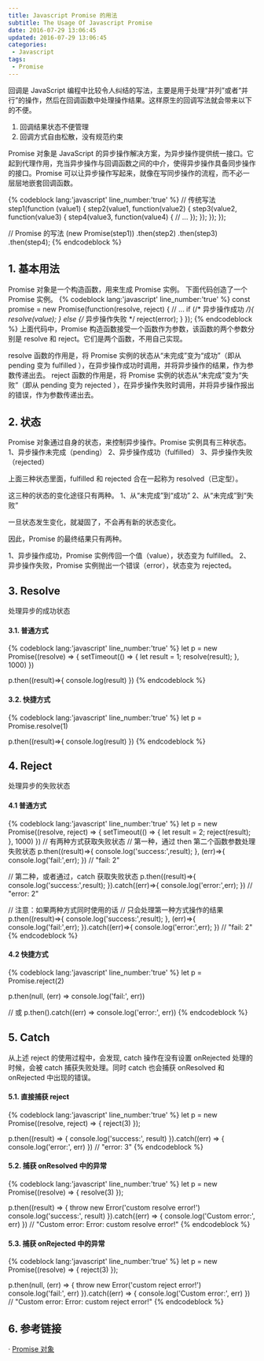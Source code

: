 ```yaml
---
title: Javascript Promise 的用法
subtitle: The Usage Of Javascript Promise
date: 2016-07-29 13:06:45
updated: 2016-07-29 13:06:45
categories:
 - Javascript
tags:
 - Promise
---
```


回调是 JavaScript 编程中比较令人纠结的写法，主要是用于处理“并列”或者“并行”的操作，然后在回调函数中处理操作结果。这样原生的回调写法就会带来以下的不便。

1. 回调结果状态不便管理
2. 回调方式自由松散，没有规范约束

Promise 对象是 JavaScript 的异步操作解决方案，为异步操作提供统一接口。它起到代理作用，充当异步操作与回调函数之间的中介，使得异步操作具备同步操作的接口。Promise 可以让异步操作写起来，就像在写同步操作的流程，而不必一层层地嵌套回调函数。

{% codeblock lang:'javascript' line_number:'true' %}
// 传统写法
step1(function (value1) {
  step2(value1, function(value2) {
    step3(value2, function(value3) {
      step4(value3, function(value4) {
        // ...
      });
    });
  });
});

// Promise 的写法
(new Promise(step1))
  .then(step2)
  .then(step3)
  .then(step4);
{% endcodeblock %}
<!--more-->

## 1. 基本用法
Promise 对象是一个构造函数，用来生成 Promise 实例。
下面代码创造了一个 Promise 实例。
{% codeblock lang:'javascript' line_number:'true' %}
const promise = new Promise(function(resolve, reject) {
  // ...
  if (/* 异步操作成功 */){
    resolve(value);
  } else {/* 异步操作失败 */
    reject(error);
  }
});
{% endcodeblock %}
上面代码中，Promise 构造函数接受一个函数作为参数，该函数的两个参数分别是 resolve 和 reject。它们是两个函数，不用自己实现。

resolve 函数的作用是，将 Promise 实例的状态从“未完成”变为“成功”（即从 pending 变为 fulfilled ），在异步操作成功时调用，并将异步操作的结果，作为参数传递出去。
reject 函数的作用是，将 Promise 实例的状态从“未完成”变为“失败”（即从 pending 变为 rejected ），在异步操作失败时调用，并将异步操作报出的错误，作为参数传递出去。

## 2. 状态
Promise 对象通过自身的状态，来控制异步操作。Promise 实例具有三种状态。
1、异步操作未完成（pending）
2、异步操作成功（fulfilled）
3、异步操作失败（rejected）

上面三种状态里面，fulfilled 和 rejected 合在一起称为 resolved（已定型）。

这三种的状态的变化途径只有两种。
1、从“未完成”到“成功”
2、从“未完成”到“失败”

一旦状态发生变化，就凝固了，不会再有新的状态变化。

因此，Promise 的最终结果只有两种。

1、异步操作成功，Promise 实例传回一个值（value），状态变为 fulfilled。
2、异步操作失败，Promise 实例抛出一个错误（error），状态变为 rejected。

## 3. Resolve
处理异步的成功状态 
#### 3.1. 普通方式
{% codeblock lang:'javascript' line_number:'true' %}
let p = new Promise((resolve) => {
  setTimeout(() => { 
    let result = 1;
    resolve(result); 
  }, 1000)
})

p.then((result)=>{ console.log(result) })
{% endcodeblock %}

#### 3.2. 快捷方式
{% codeblock lang:'javascript' line_number:'true' %}
let p = Promise.resolve(1)

p.then((result)=>{ console.log(result) })
{% endcodeblock %}

## 4. Reject
处理异步的失败状态
#### 4.1 普通方式
{% codeblock lang:'javascript' line_number:'true' %}
let p = new Promise((resolve, reject) => {
  setTimeout(() => {
    let result = 2;
    reject(result);
  }, 1000)
})
// 有两种方式获取失败状态
// 第一种，通过 then 第二个函数参数处理失败状态
p.then((result)=>{ 
  console.log('success:',result);
}, (err)=>{ 
  console.log('fail:',err);
})
// "fail: 2"

// 第二种，或者通过，catch 获取失败状态
p.then((result)=>{ 
  console.log('success:',result);
}).catch((err)=>{ 
  console.log('error:',err);
})
// "error: 2"

// 注意：如果两种方式同时使用的话
// 只会处理第一种方式操作的结果
p.then((result)=>{ 
  console.log('success:',result);
}, (err)=>{ 
  console.log('fail:',err);
}).catch((err)=>{ 
  console.log('error:',err);
})
// "fail: 2"
{% endcodeblock %}

#### 4.2 快捷方式
{% codeblock lang:'javascript' line_number:'true' %}
let p = Promise.reject(2)

p.then(null, (err) => console.log('fail:', err))

// 或
p.then().catch((err) => console.log('error:', err))
{% endcodeblock %}

## 5. Catch
从上述 reject 的使用过程中，会发现, catch 操作在没有设置 onRejected 处理的时候，会被 catch 捕获失败处理。同时 catch 也会捕获 onResolved 和 onRejected 中出现的错误。

#### 5.1. 直接捕获 reject
{% codeblock lang:'javascript' line_number:'true' %}
let p = new Promise((resolve, reject) => {
    reject(3)
});

p.then((result) => {
  console.log('success:', result)
}).catch((err) => {
  console.log('error:', err)
})
// "error: 3"
{% endcodeblock %}

#### 5.2. 捕获 onResolved 中的异常
{% codeblock lang:'javascript' line_number:'true' %}
let p = new Promise((resolve) => {
  resolve(3)
});

p.then((result) => {
  throw new Error('custom resolve error!')
  console.log('success:', result)
}).catch((err) => {
  console.log('Custom error:', err)
})
// "Custom error: Error: custom resolve error!"
{% endcodeblock %}

#### 5.3. 捕获 onRejected 中的异常
{% codeblock lang:'javascript' line_number:'true' %}
let p = new Promise((resolve) => {
  reject(3)
});

p.then(null, (err) => {
  throw new Error('custom reject error!')
  console.log('fail:', err)
}).catch((err) => {
  console.log('Custom error:', err)
})
// "Custom error: Error: custom reject error!"
{% endcodeblock %}

## 6. 参考链接
· [Promise 对象][]

[Promise 对象]: http://es6.ruanyifeng.com/#docs/promise